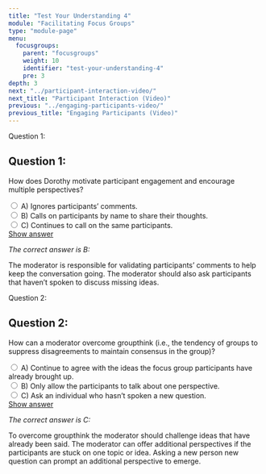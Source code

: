 ```yaml
---
title: "Test Your Understanding 4"
module: "Facilitating Focus Groups"
type: "module-page"
menu:
  focusgroups:
    parent: "focusgroups"
    weight: 10
    identifier: "test-your-understanding-4"
    pre: 3
depth: 3
next: "../participant-interaction-video/"
next_title: "Participant Interaction (Video)"
previous: "../engaging-participants-video/"
previous_title: "Engaging Participants (Video)"
---
```

<div class="cases">
<div class="casetitle" aria-hidden="true">
    Question 1:
</div><!-- /.casetitle -->
<div class="casecontent">
<div class="casequestion" aria-labelledby="qnum1" role="radiogroup">
<h2 class="d-none" id="qnum1">Question 1:</h2>
<p>How does Dorothy motivate participant engagement and encourage multiple perspectives?</p>
<div class="answer-value md-radio">
<input name="question384" id="question384a" type="radio" value="A">
<label for="question384a">A)
Ignores participants’ comments.
</label>
</div>
<div class="answer-value md-radio">
<input name="question384" id="question384b" type="radio" value="B">
<label for="question384b">B)
Calls on participants by name to share their thoughts.
</label>
</div>
<div class="answer-value md-radio">
<input name="question384" id="question384c" type="radio" value="C">
<label for="question384c">C)
Continues to call on the same participants.
</label>
</div>
</div><!-- /.casequestion -->
<div class="casesanswerdisplay">
<a class="moretoggle btn btn-link" href="#q384">Show answer <i class="fas fa-angle-double-right"></i></a>
<div class="toggleable" id="q384">
<p>
<i>The correct answer is B:</i>
</p><p>The moderator is responsible for validating participants’ comments to help keep the conversation going. The moderator should also ask participants that haven’t spoken to discuss missing ideas.</p>
</div>
</div>
</div><!-- /.casecontent -->
</div><!-- /.cases -->

<div class="cases">
<div class="casetitle" aria-hidden="true">
    Question 2:
</div><!-- /.casetitle -->
<div class="casecontent">
<div class="casequestion" aria-labelledby="qnum2" role="radiogroup">
<h2 class="d-none" id="qnum2">Question 2:</h2>
<p>How can a moderator overcome groupthink (i.e., the tendency of groups to suppress disagreements to maintain consensus in the group)?</p>
<div class="answer-value md-radio">
<input name="question385" id="question385a" type="radio" value="A">
<label for="question385a">A)
Continue to agree with the ideas the focus group participants have already brought up.
</label>
</div>
<div class="answer-value md-radio">
<input name="question385" id="question385b" type="radio" value="B">
<label for="question385b">B)
Only allow the participants to talk about one perspective.
</label>
</div>
<div class="answer-value md-radio">
<input name="question385" id="question385c" type="radio" value="C">
<label for="question385c">C)
Ask an individual who hasn’t spoken a new question.
</label>
</div>
</div><!-- /.casequestion -->
<div class="casesanswerdisplay">
<a class="moretoggle btn btn-link" href="#q385">Show answer <i class="fas fa-angle-double-right"></i></a>
<div class="toggleable" id="q385">
<p>
<i>The correct answer is C:</i>
</p><p>To overcome groupthink the moderator should challenge ideas that have already been said. The moderator can offer additional perspectives if the participants are stuck on one topic or idea. Asking a new person new question can prompt an additional perspective to emerge.</p>
</div>
</div>
</div><!-- /.casecontent -->
</div><!-- /.cases -->
